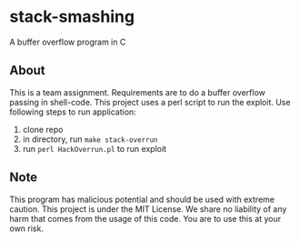 # stack-smashing
A buffer overflow program in C

## About
This is a team assignment. Requirements are to do a buffer overflow passing in shell-code. This project uses a perl script to run the exploit. Use following steps to run application:

1. clone repo
2. in directory, run `make stack-overrun`
3. run `perl HackOverrun.pl` to run exploit

## Note
This program has malicious potential and should be used with extreme caution. This project is under the MIT License. We share no liability of any harm that comes from the usage of this code. You are to use this at your own risk.